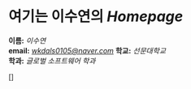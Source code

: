 # **여기는 이수연의** *Homepage*  

**이름:** *이수연*  
**email:** *wkdals0105@naver.com*
**학교:** *선문대학교*   
**학과:** *글로벌 소프트웨어 학과*   

[]
